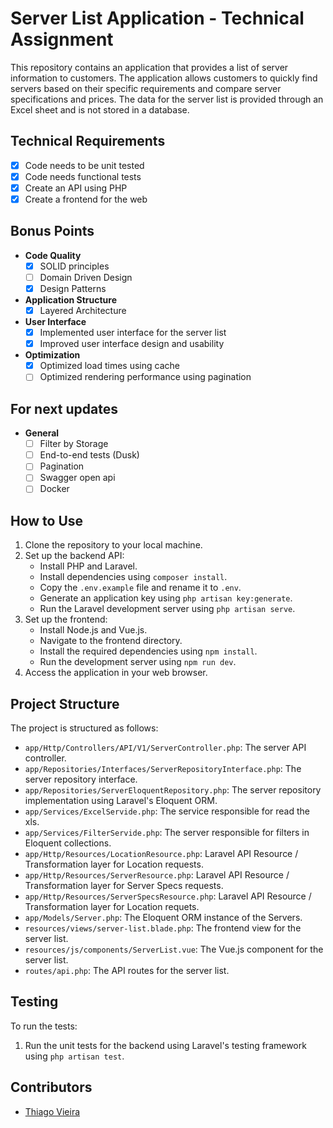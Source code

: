# Server List Application - Technical Assignment

This repository contains an application that provides a list of server information to customers. The application allows customers to quickly find servers based on their specific requirements and compare server specifications and prices. The data for the server list is provided through an Excel sheet and is not stored in a database.

## Technical Requirements

- [x] Code needs to be unit tested
- [x] Code needs functional tests
- [x] Create an API using PHP
- [x] Create a frontend for the web

## Bonus Points

- **Code Quality**
  - [x] SOLID principles
  - [ ] Domain Driven Design
  - [x] Design Patterns

- **Application Structure**
  - [x] Layered Architecture

- **User Interface**
  - [x] Implemented user interface for the server list
  - [x] Improved user interface design and usability

- **Optimization**
  - [x] Optimized load times using cache
  - [ ] Optimized rendering performance using pagination

## For next updates

- **General**
  - [ ] Filter by Storage
  - [ ] End-to-end tests (Dusk)
  - [ ] Pagination
  - [ ] Swagger open api
  - [ ] Docker

## How to Use

1. Clone the repository to your local machine.
2. Set up the backend API:
   - Install PHP and Laravel.
   - Install dependencies using `composer install`.
   - Copy the `.env.example` file and rename it to `.env`.
   - Generate an application key using `php artisan key:generate`.
   - Run the Laravel development server using `php artisan serve`.
3. Set up the frontend:
   - Install Node.js and Vue.js.
   - Navigate to the frontend directory.
   - Install the required dependencies using `npm install`.
   - Run the development server using `npm run dev`.
4. Access the application in your web browser.

## Project Structure

The project is structured as follows:

- `app/Http/Controllers/API/V1/ServerController.php`: The server API controller.
- `app/Repositories/Interfaces/ServerRepositoryInterface.php`: The server repository interface.
- `app/Repositories/ServerEloquentRepository.php`: The server repository implementation using Laravel's Eloquent ORM.
- `app/Services/ExcelServide.php`: The service responsible for read the xls.
- `app/Services/FilterServide.php`: The server responsible for filters in Eloquent collections.
- `app/Http/Resources/LocationResource.php`: Laravel API Resource / Transformation layer for Location requests.
- `app/Http/Resources/ServerResource.php`: Laravel API Resource / Transformation layer for Server Specs requests.
- `app/Http/Resources/ServerSpecsResource.php`: Laravel API Resource / Transformation layer for Location requets.
- `app/Models/Server.php`: The Eloquent ORM instance of the Servers.
- `resources/views/server-list.blade.php`: The frontend view for the server list.
- `resources/js/components/ServerList.vue`: The Vue.js component for the server list.
- `routes/api.php`: The API routes for the server list.

## Testing

To run the tests:

1. Run the unit tests for the backend using Laravel's testing framework using `php artisan test`.

## Contributors

- [Thiago Vieira](https://github.com/thiagomrvieira)
